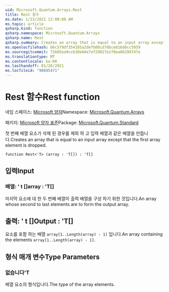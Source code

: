 ```yaml
---
uid: Microsoft.Quantum.Arrays.Rest
title: Rest 함수
ms.date: 1/23/2021 12:00:00 AM
ms.topic: article
qsharp.kind: function
qsharp.namespace: Microsoft.Quantum.Arrays
qsharp.name: Rest
qsharp.summary: Creates an array that is equal to an input array except that the first array element is dropped.
ms.openlocfilehash: b6c579df354185a2defb08cd78bce816d8cc5959
ms.sourcegitcommit: 71605ea9cc630e84e7ef29027e1f0ea06299747e
ms.translationtype: MT
ms.contentlocale: ko-KR
ms.lasthandoff: 01/26/2021
ms.locfileid: "98845471"
---
```

# <a name="rest-function"></a><span data-ttu-id="8fbce-102">Rest 함수</span><span class="sxs-lookup"><span data-stu-id="8fbce-102">Rest function</span></span>

<span data-ttu-id="8fbce-103">네임 스페이스: [Microsoft 양자](xref:Microsoft.Quantum.Arrays)</span><span class="sxs-lookup"><span data-stu-id="8fbce-103">Namespace: [Microsoft.Quantum.Arrays](xref:Microsoft.Quantum.Arrays)</span></span>

<span data-ttu-id="8fbce-104">패키지: [Microsoft 양자 표준](https://nuget.org/packages/Microsoft.Quantum.Standard)</span><span class="sxs-lookup"><span data-stu-id="8fbce-104">Package: [Microsoft.Quantum.Standard](https://nuget.org/packages/Microsoft.Quantum.Standard)</span></span>


<span data-ttu-id="8fbce-105">첫 번째 배열 요소가 삭제 된 경우를 제외 하 고 입력 배열과 같은 배열을 만듭니다.</span><span class="sxs-lookup"><span data-stu-id="8fbce-105">Creates an array that is equal to an input array except that the first array element is dropped.</span></span>

```qsharp
function Rest<'T> (array : 'T[]) : 'T[]
```


## <a name="input"></a><span data-ttu-id="8fbce-106">입력</span><span class="sxs-lookup"><span data-stu-id="8fbce-106">Input</span></span>

### <a name="array--t"></a><span data-ttu-id="8fbce-107">배열: ' t []</span><span class="sxs-lookup"><span data-stu-id="8fbce-107">array : 'T[]</span></span>

<span data-ttu-id="8fbce-108">마지막 요소에 대 한 두 번째 배열이 출력 배열을 구성 하기 위한 것입니다.</span><span class="sxs-lookup"><span data-stu-id="8fbce-108">An array whose second to last elements are to form the output array.</span></span>



## <a name="output--t"></a><span data-ttu-id="8fbce-109">출력: ' t []</span><span class="sxs-lookup"><span data-stu-id="8fbce-109">Output : 'T[]</span></span>

<span data-ttu-id="8fbce-110">요소를 포함 하는 배열 `array[1..Length(array) - 1]` 입니다.</span><span class="sxs-lookup"><span data-stu-id="8fbce-110">An array containing the elements `array[1..Length(array) - 1]`.</span></span>

## <a name="type-parameters"></a><span data-ttu-id="8fbce-111">형식 매개 변수</span><span class="sxs-lookup"><span data-stu-id="8fbce-111">Type Parameters</span></span>

### <a name="t"></a><span data-ttu-id="8fbce-112">없습니다</span><span class="sxs-lookup"><span data-stu-id="8fbce-112">'T</span></span>

<span data-ttu-id="8fbce-113">배열 요소의 형식입니다.</span><span class="sxs-lookup"><span data-stu-id="8fbce-113">The type of the array elements.</span></span>
